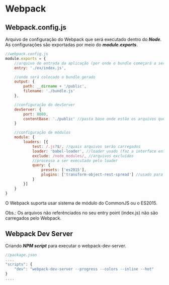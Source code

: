 # Webpack

## Webpack.config.js

Arquivo de configuração do Webpack que será executado dentro do **_Node_**. As configurações são exportadas por meio do **_module.exports_**.

```javascript
//webpack.config.js
module.exports = {
    //arquivo de entrada da aplicação (por onde o bundle começará a ser executado)
    entry: './ex/index.js',

    //onde será colocado o bundle gerado
    output: {
        path: __dirname + '/public',
        filename: './bundle.js'
    },

    //configuração do devServer
    devServer: {
        port: 8080,
        contentBase: './public' //pasta base onde estão os arquivos que serão carregados
    }

    //configuração de módulos
    module: {
        loaders: [{
            test: /.js?$/, //quais arquivos serão carregados
            loader: 'babel-loader', //loader usado (faz a interface entre o webpack e o babel)
            exclude: /node_modules/, //arquivos excluídos
            //processo a ser executado pelo loader
            query: {
                presets: ['es2015'],
                plugins: ['transform-object-rest-spread'] //usado para conseguir usar o operador rest/spread
            }
        }]
    }
}
```

O Webpack suporta usar sistema de módulo do CommonJS ou o ES2015.

Obs.: Os arquivos não referênciados no seu entry point (index.js) não são carregados pelo Webpack.

## Webpack Dev Server

Criando **_NPM script_** para executar o webpack-dev-server.

```javascript
//package.json
....
"scripts": {
    "dev": "webpack-dev-server --progress --colors --inline --hot"
}
....
````